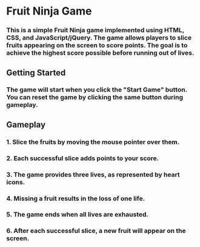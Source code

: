 # Fruit Ninja Game

### This is a simple Fruit Ninja game implemented using HTML, CSS, and JavaScript/jQuery. The game allows players to slice fruits appearing on the screen to score points. The goal is to achieve the highest score possible before running out of lives.

## Getting Started
### The game will start when you click the "Start Game" button. You can reset the game by clicking the same button during gameplay.

## Gameplay
### 1. Slice the fruits by moving the mouse pointer over them.
### 2. Each successful slice adds points to your score.
### 3. The game provides three lives, as represented by heart icons.
### 4. Missing a fruit results in the loss of one life.
### 5. The game ends when all lives are exhausted.
### 6. After each successful slice, a new fruit will appear on the screen.
